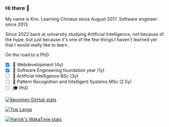 ### Hi there 👋

My name is Kim. Learning Chinese since August 2017. Software engineer since
2013.

Since 2022 back at university studying Artificial Intelligence, not because of
the hype, but just because it's one of the few things I haven't learned yet that
I would really like to learn.

On the road to a PhD:
- [x] 📕 Webdevelopment (4y)
- [x] 📗 Software Engineering foundation year (1y)
- [ ] 📘 Artificial Intelligence BSc (3y)
- [ ] 📙 Pattern Recognition and Intelligent Systems MSc (2.5y)
- [ ] 🎓 PhD

[![kkoomen GitHub stats](https://github-readme-stats.vercel.app/api?username=kkoomen&show_icons=true&theme=transparent)](https://github.com/anuraghazra/github-readme-stats)

[![Top Langs](https://github-readme-stats.vercel.app/api/top-langs/?username=kkoomen&theme=transparent&layout=compact)](https://github.com/anuraghazra/github-readme-stats)

[![Harlok's WakaTime stats](https://github-readme-stats.vercel.app/api/wakatime?username=ffflabs)](https://github.com/anuraghazra/github-readme-stats)

